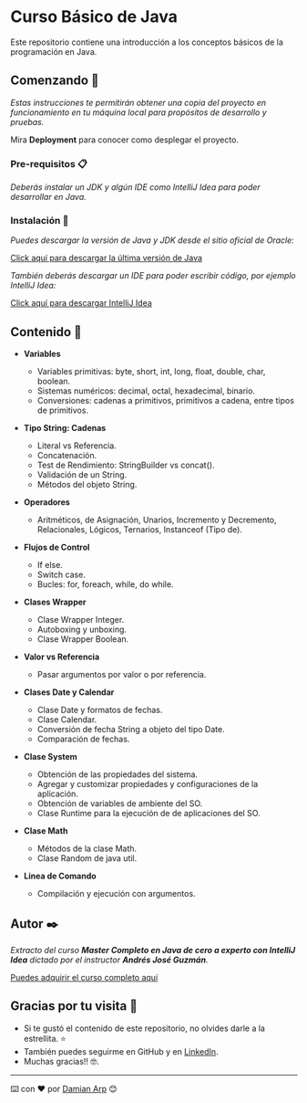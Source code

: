 # Curso Básico de Java

Este repositorio contiene una introducción a los conceptos básicos de la programación en Java.

## Comenzando 🚀

_Estas instrucciones te permitirán obtener una copia del proyecto en funcionamiento en tu máquina local para propósitos de desarrollo y pruebas._

Mira **Deployment** para conocer como desplegar el proyecto.


### Pre-requisitos 📋

_Deberás instalar un JDK y algún IDE como IntelliJ Idea para poder desarrollar en Java._

### Instalación 🔧

_Puedes descargar la versión de Java y JDK desde el sitio oficial de Oracle:_


[Click aquí para descargar la última versión de Java](https://www.oracle.com/java/technologies/javase-downloads.html)

_También deberás descargar un IDE para poder escribir código, por ejemplo IntelliJ Idea:_

[Click aquí para descargar IntelliJ Idea](https://www.jetbrains.com/idea/promo/?gclid=Cj0KCQjwub-HBhCyARIsAPctr7w3g0vspYUaj8a5B-9b_qIPpB3AkUCwKLsuScXVkK5XWoInZr_X9m8aAkorEALw_wcB)

## Contenido 📖

* **Variables** 

     * Variables primitivas: byte, short, int, long, float, double, char, boolean.
     * Sistemas numéricos: decimal, octal, hexadecimal, binario.
     * Conversiones: cadenas a primitivos, primitivos a cadena, entre tipos de primitivos.

* **Tipo String: Cadenas** 

     * Literal vs Referencia.
     * Concatenación.
     * Test de Rendimiento: StringBuilder vs concat().
     * Validación de un String.
     * Métodos del objeto String.

* **Operadores** 

     * Aritméticos, de Asignación, Unarios, Incremento y Decremento, Relacionales, Lógicos, Ternarios, Instanceof (Tipo de).

* **Flujos de Control** 

     * If else.
     * Switch case.
     * Bucles: for, foreach, while, do while.

* **Clases Wrapper** 

     * Clase Wrapper Integer.
     * Autoboxing y unboxing.
     * Clase Wrapper Boolean.

* **Valor vs Referencia** 

     * Pasar argumentos por valor o por referencia.

* **Clases Date y Calendar** 

     * Clase Date y formatos de fechas.
     * Clase Calendar.
     * Conversión de fecha String a objeto del tipo Date.
     * Comparación de fechas.

* **Clase System** 

     * Obtención de las propiedades del sistema.
     * Agregar y customizar propiedades y configuraciones de la aplicación.
     * Obtención de variables de ambiente del SO.
     * Clase Runtime para la ejecución de de aplicaciones del SO.

* **Clase Math** 

     * Métodos de la clase Math.
     * Clase Random de java util.

* **Linea de Comando** 

     * Compilación y ejecución con argumentos.

## Autor ✒️

_Extracto del curso **Master Completo en Java de cero a experto con IntelliJ Idea** dictado por el instructor **Andrés José Guzmán**._

[Puedes adquirir el curso completo aquí](https://www.udemy.com/course/master-completo-java-de-cero-a-experto)

## Gracias por tu visita 🤩

* Si te gustó el contenido de este repositorio, no olvides darle a la estrellita. ⭐
* También puedes seguirme en GitHub y en [LinkedIn](https://www.linkedin.com/in/pablodamianarp).
* Muchas gracias!! 🤓.



---
⌨️ con ❤️ por [Damian Arp](https://github.com/damianarp) 😊
